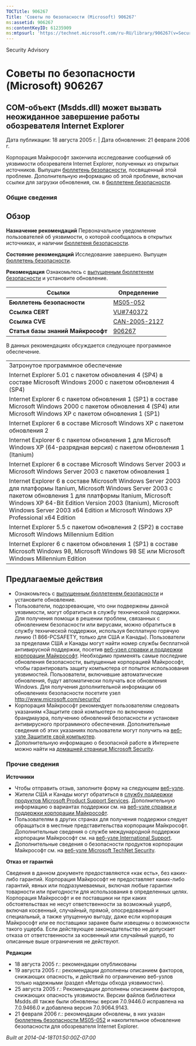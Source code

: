 ```yaml
---
TOCTitle: 906267
Title: 'Советы по безопасности (Microsoft) 906267'
ms:assetid: 906267
ms:contentKeyID: 61235909
ms:mtpsurl: 'https://technet.microsoft.com/ru-RU/library/906267(v=Security.10)'
---
```


Security Advisory

Советы по безопасности (Microsoft) 906267
=========================================

COM-объект (Msdds.dll) может вызвать неожиданное завершение работы обозревателя Internet Explorer
-------------------------------------------------------------------------------------------------

Дата публикации: 18 августа 2005 г. | Дата обновления: 21 февраля 2006 г.

Корпорация Майкрософт закончила исследование сообщений об уязвимости обозревателя Internet Explorer, полученных из открытых источников. Выпущен [бюллетень безопасности](http://go.microsoft.com/fwlink/?linkid=50690), посвященный этой проблеме. Дополнительную информацию об этой проблеме, включая ссылки для загрузки обновления, см. в [бюллетене безопасности](http://go.microsoft.com/fwlink/?linkid=50690).

### Общие сведения

Обзор
-----

<span></span>
**Назначение рекомендаций** Первоначальное уведомление пользователей об уязвимости, о которой сообщалось в открытых источниках, и наличии [бюллетеня безопасности](http://go.microsoft.com/fwlink/?linkid=50690).

**Состояние рекомендаций** Исследование завершено. Выпущен [бюллетень безопасности](http://go.microsoft.com/fwlink/?linkid=50690).

**Рекомендация** Ознакомьтесь с [выпущенным бюллетенем безопасности](http://go.microsoft.com/fwlink/?linkid=50690) и установите обновление.

| Ссылки                            | Определение                                                                      |
|-----------------------------------|----------------------------------------------------------------------------------|
| **Бюллетень безопасности**        | [MS05-052](http://go.microsoft.com/fwlink/?linkid=50690)                         |
| **Ссылка CERT**                   | [VU\#740372](http://www.kb.cert.org/vuls/id/740372)                              |
| **Ссылка CVE**                    | [CAN-2005-2127](http://www.cve.mitre.org/cgi-bin/cvename.cgi?name=can-2005-2127) |
| **Статья базы знаний Майкрософт** | [906267](http://support.microsoft.com/kb/906267)                                 |

В данных рекомендациях обсуждается следующее программное обеспечение.

|                                                                                                                                                                                                                                                                                                                      |
|----------------------------------------------------------------------------------------------------------------------------------------------------------------------------------------------------------------------------------------------------------------------------------------------------------------------|
| Затронутое программное обеспечение                                                                                                                                                                                                                                                                                   |
| Internet Explorer 5.01 с пакетом обновления 4 (SP4) в составе Microsoft Windows 2000 с пакетом обновления 4 (SP4)                                                                                                                                                                                                    |
| Internet Explorer 6 с пакетом обновления 1 (SP1) в составе Microsoft Windows 2000 с пакетом обновления 4 (SP4) или Microsoft Windows XP с пакетом обновления 1 (SP1)                                                                                                                                                 |
| Internet Explorer 6 в составе Microsoft Windows XP с пакетом обновления 2                                                                                                                                                                                                                                            |
| Internet Explorer 6 с пакетом обновления 1 для Microsoft Windows XP (64-разрядная версия) с пакетом обновления 1 (Itanium)                                                                                                                                                                                           |
| Internet Explorer 6 в составе Microsoft Windows Server 2003 и Microsoft Windows Server 2003 с пакетом обновления 1                                                                                                                                                                                                   |
| Internet Explorer 6 в составе Microsoft Windows Server 2003 для платформы Itanium, Microsoft Windows Server 2003 с пакетом обновления 1 для платформы Itanium, Microsoft Windows XP 64-Bit Edition Version 2003 (Itanium), Microsoft Windows Server 2003 x64 Edition и Microsoft Windows XP Professional x64 Edition |
| Internet Explorer 5.5 с пакетом обновления 2 (SP2) в составе Microsoft Windows Millennium Edition                                                                                                                                                                                                                    |
| Internet Explorer 6 с пакетом обновления 1 (SP1) в составе Microsoft Windows 98, Microsoft Windows 98 SE или Microsoft Windows Millennium Edition                                                                                                                                                                    |

Предлагаемые действия
---------------------

<span></span>
-   Ознакомьтесь с [выпущенным бюллетенем безопасности](http://go.microsoft.com/fwlink/?linkid=50690) и установите обновление.
-   Пользователи, подозревающие, что они подвержены данной уязвимости, могут обратиться в службу технической поддержки. Для получения помощи в решении проблем, связанных с обновлением безопасности или вирусами, можно обратиться в службу технической поддержки, используя бесплатную горячую линию (1 866-PCSAFETY, только для США и Канады). Пользователи за пределами США и Канады могут найти номер службы бесплатной антивирусной поддержки, посетив [веб-узел справки и поддержки корпорации Майкрософт](http://support.microsoft.com/security/).
    Необходимо применять самые последние обновления безопасности, выпущенные корпорацией Майкрософт, чтобы гарантировать защиту компьютера от попыток использования уязвимостей. Пользователи, включившие автоматические обновления, будут автоматически получать все обновления Windows. Для получения дополнительной информации об обновлениях безопасности посетите узел <http://www.microsoft.com/security/>
-   Корпорация Майкрософт рекомендует пользователям следовать указаниям «Защитите свой компьютер» по включению брандмауэра, получению обновлений безопасности и установке антивирусного программного обеспечения. Дополнительные сведения об этих указаниях пользователи могут получить на [веб-узле Защитите свой компьютер](http://www.microsoft.com/protect).
-   Дополнительную информацию о безопасной работе в Интернете можно найти на [домашней странице Microsoft Security](http://www.microsoft.com/security).

### Прочие сведения

**Источники**

-   Чтобы отправить отзыв, заполните форму на следующем [веб-узле](https://support.microsoft.com/common/survey.aspx?scid=sw;en;1257&amp;showpage=1&amp;ws=technet&amp;sd=tech).
-   Жители США и Канады могут обратиться в [службу поддержки продуктов Microsoft Product Support Services](http://go.microsoft.com/fwlink/?linkid=21131). Дополнительную информацию о вариантах поддержки см. на [веб-узле справки и поддержки корпорации Майкрософт](http://support.microsoft.com?ln=ru).
-   Пользователям в других странах для получения поддержки следует обращаться в местные представительства корпорации Майкрософт. Дополнительные сведения о службе международной поддержки корпорации Майкрософт см. на [веб-узле International Support](http://go.microsoft.com/fwlink/?linkid=21155).
-   Дополнительные сведения о безопасности продуктов корпорации Майкрософт см. на [веб-узле Microsoft TechNet Security](http://go.microsoft.com/fwlink/?linkid=21132).

**Отказ от гарантий**

Сведения в данном документе предоставляются «как есть», без каких-либо гарантий. Корпорация Майкрософт не предоставляет каких-либо гарантий, явных или подразумеваемых, включая любые гарантии товарности или пригодности для использования в определенных целях. Корпорация Майкрософт и ее поставщики ни при каких обстоятельствах не несут ответственности за возможный ущерб, включая косвенный, случайный, прямой, опосредованный и специальный, а также упущенную выгоду, даже если корпорация Майкрософт или ее поставщики заранее были извещены о возможности такого ущерба. Если действующее законодательство не допускает отказа от ответственности за косвенный или случайный ущерб, то описанные выше ограничения не действуют.

**Редакции**

-   18 августа 2005 г.: рекомендации опубликованы
-   19 августа 2005 г.: рекомендации дополнены описанием факторов, снижающих опасность, и действий по ограничению веб-узлов только надежными (раздел «Методы обхода уязвимости»).
-   25 августа 2005 г.: Рекомендации дополнены описанием факторов, снижающих опасность уязвимости. Версии файлов библиотеки Msdds.dll также были обновлены: версия 7.0.9446.0 исправлена на 7.0.9466.0 и добавлена версия 7.0.9064.9143.
-   21 февраля 2006 г.: рекомендации обновлены, в них указан [бюллетень безопасности MS05-052](http://go.microsoft.com/fwlink/?linkid=50690) и накопительное обновление безопасности для обозревателя Internet Explorer.

*Built at 2014-04-18T01:50:00Z-07:00*
